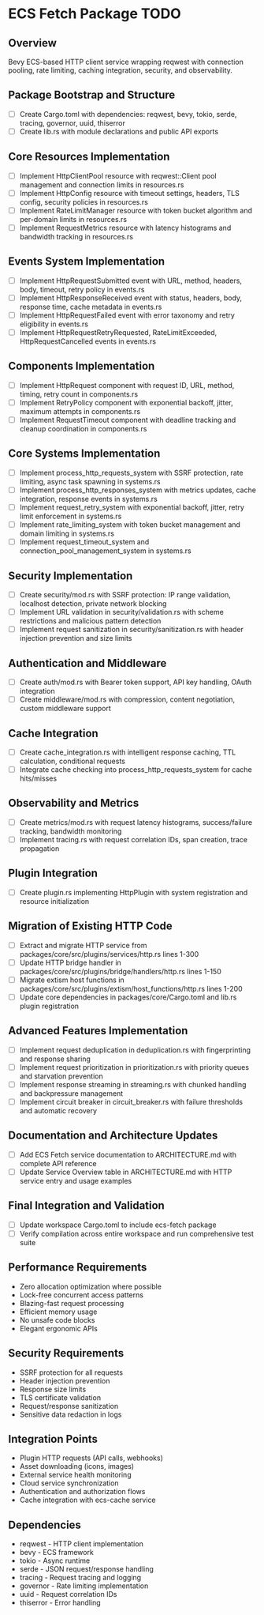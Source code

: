 # ECS Fetch Package TODO

## Overview
Bevy ECS-based HTTP client service wrapping reqwest with connection pooling, rate limiting, caching integration, security, and observability.

## Package Bootstrap and Structure
- [ ] Create Cargo.toml with dependencies: reqwest, bevy, tokio, serde, tracing, governor, uuid, thiserror
- [ ] Create lib.rs with module declarations and public API exports

## Core Resources Implementation  
- [ ] Implement HttpClientPool resource with reqwest::Client pool management and connection limits in resources.rs
- [ ] Implement HttpConfig resource with timeout settings, headers, TLS config, security policies in resources.rs 
- [ ] Implement RateLimitManager resource with token bucket algorithm and per-domain limits in resources.rs
- [ ] Implement RequestMetrics resource with latency histograms and bandwidth tracking in resources.rs

## Events System Implementation
- [ ] Implement HttpRequestSubmitted event with URL, method, headers, body, timeout, retry policy in events.rs
- [ ] Implement HttpResponseReceived event with status, headers, body, response time, cache metadata in events.rs
- [ ] Implement HttpRequestFailed event with error taxonomy and retry eligibility in events.rs
- [ ] Implement HttpRequestRetryRequested, RateLimitExceeded, HttpRequestCancelled events in events.rs

## Components Implementation
- [ ] Implement HttpRequest component with request ID, URL, method, timing, retry count in components.rs
- [ ] Implement RetryPolicy component with exponential backoff, jitter, maximum attempts in components.rs
- [ ] Implement RequestTimeout component with deadline tracking and cleanup coordination in components.rs

## Core Systems Implementation
- [ ] Implement process_http_requests_system with SSRF protection, rate limiting, async task spawning in systems.rs
- [ ] Implement process_http_responses_system with metrics updates, cache integration, response events in systems.rs
- [ ] Implement request_retry_system with exponential backoff, jitter, retry limit enforcement in systems.rs
- [ ] Implement rate_limiting_system with token bucket management and domain limiting in systems.rs
- [ ] Implement request_timeout_system and connection_pool_management_system in systems.rs

## Security Implementation
- [ ] Create security/mod.rs with SSRF protection: IP range validation, localhost detection, private network blocking
- [ ] Implement URL validation in security/validation.rs with scheme restrictions and malicious pattern detection
- [ ] Implement request sanitization in security/sanitization.rs with header injection prevention and size limits

## Authentication and Middleware
- [ ] Create auth/mod.rs with Bearer token support, API key handling, OAuth integration
- [ ] Create middleware/mod.rs with compression, content negotiation, custom middleware support

## Cache Integration
- [ ] Create cache_integration.rs with intelligent response caching, TTL calculation, conditional requests
- [ ] Integrate cache checking into process_http_requests_system for cache hits/misses

## Observability and Metrics
- [ ] Create metrics/mod.rs with request latency histograms, success/failure tracking, bandwidth monitoring
- [ ] Implement tracing.rs with request correlation IDs, span creation, trace propagation

## Plugin Integration
- [ ] Create plugin.rs implementing HttpPlugin with system registration and resource initialization

## Migration of Existing HTTP Code
- [ ] Extract and migrate HTTP service from packages/core/src/plugins/services/http.rs lines 1-300
- [ ] Update HTTP bridge handler in packages/core/src/plugins/bridge/handlers/http.rs lines 1-150
- [ ] Migrate extism host functions in packages/core/src/plugins/extism/host_functions/http.rs lines 1-200
- [ ] Update core dependencies in packages/core/Cargo.toml and lib.rs plugin registration

## Advanced Features Implementation
- [ ] Implement request deduplication in deduplication.rs with fingerprinting and response sharing
- [ ] Implement request prioritization in prioritization.rs with priority queues and starvation prevention
- [ ] Implement response streaming in streaming.rs with chunked handling and backpressure management
- [ ] Implement circuit breaker in circuit_breaker.rs with failure thresholds and automatic recovery

## Documentation and Architecture Updates
- [ ] Add ECS Fetch service documentation to ARCHITECTURE.md with complete API reference
- [ ] Update Service Overview table in ARCHITECTURE.md with HTTP service entry and usage examples

## Final Integration and Validation
- [ ] Update workspace Cargo.toml to include ecs-fetch package
- [ ] Verify compilation across entire workspace and run comprehensive test suite

## Performance Requirements
- Zero allocation optimization where possible
- Lock-free concurrent access patterns  
- Blazing-fast request processing
- Efficient memory usage
- No unsafe code blocks
- Elegant ergonomic APIs

## Security Requirements
- SSRF protection for all requests
- Header injection prevention
- Response size limits
- TLS certificate validation
- Request/response sanitization
- Sensitive data redaction in logs

## Integration Points
- Plugin HTTP requests (API calls, webhooks)
- Asset downloading (icons, images)  
- External service health monitoring
- Cloud service synchronization
- Authentication and authorization flows
- Cache integration with ecs-cache service

## Dependencies
- reqwest - HTTP client implementation
- bevy - ECS framework
- tokio - Async runtime  
- serde - JSON request/response handling
- tracing - Request tracing and logging
- governor - Rate limiting implementation
- uuid - Request correlation IDs
- thiserror - Error handling